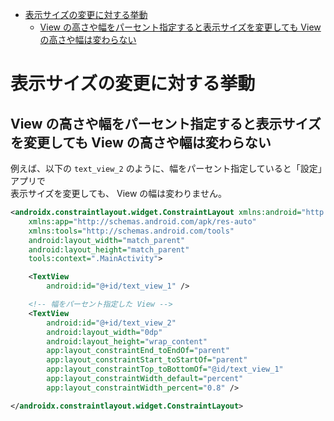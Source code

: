 - [表示サイズの変更に対する挙動](#表示サイズの変更に対する挙動)
  - [View の高さや幅をパーセント指定すると表示サイズを変更しても View の高さや幅は変わらない](#view-の高さや幅をパーセント指定すると表示サイズを変更しても-view-の高さや幅は変わらない)

# 表示サイズの変更に対する挙動

## View の高さや幅をパーセント指定すると表示サイズを変更しても View の高さや幅は変わらない

例えば、以下の `text_view_2` のように、幅をパーセント指定していると「設定」アプリで  
表示サイズを変更しても、 View の幅は変わりません。

```xml
<androidx.constraintlayout.widget.ConstraintLayout xmlns:android="http://schemas.android.com/apk/res/android"
    xmlns:app="http://schemas.android.com/apk/res-auto"
    xmlns:tools="http://schemas.android.com/tools"
    android:layout_width="match_parent"
    android:layout_height="match_parent"
    tools:context=".MainActivity">

    <TextView
        android:id="@+id/text_view_1" />

    <!-- 幅をパーセント指定した View -->
    <TextView
        android:id="@+id/text_view_2"
        android:layout_width="0dp"
        android:layout_height="wrap_content"
        app:layout_constraintEnd_toEndOf="parent"
        app:layout_constraintStart_toStartOf="parent"
        app:layout_constraintTop_toBottomOf="@id/text_view_1"
        app:layout_constraintWidth_default="percent"
        app:layout_constraintWidth_percent="0.8" />

</androidx.constraintlayout.widget.ConstraintLayout>
```
